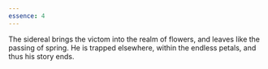 ```yaml
---
essence: 4
---
```


The sidereal brings the victom into the realm of flowers, and leaves like the passing of spring. He is trapped elsewhere, within the endless petals, and thus his story ends.
